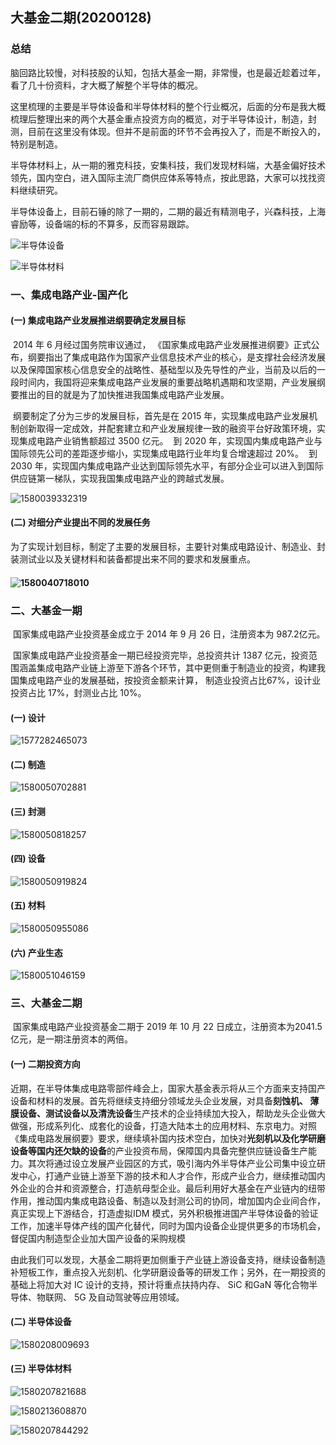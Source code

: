 ## 大基金二期(20200128)



### 总结

脑回路比较慢，对科技股的认知，包括大基金一期，非常慢，也是最近趁着过年，看了几十份资料，才大概了解整个半导体的概况。

这里梳理的主要是半导体设备和半导体材料的整个行业概况，后面的分布是我大概梳理后整理出来的两个大基金重点投资方向的概览，对于半导体设计，制造，封测，目前在这里没有体现。但并不是前面的环节不会再投入了，而是不断投入的，特别是制造。

半导体材料上，从一期的雅克科技，安集科技，我们发现材料端，大基金偏好技术领先，国内空白，进入国际主流厂商供应体系等特点，按此思路，大家可以找找资料继续研究。

半导体设备上，目前石锤的除了一期的，二期的最近有精测电子，兴森科技，上海睿励等，设备端的标的不算多，反而容易跟踪。



![半导体设备](大基金二期.assets/半导体设备.png)

![半导体材料](大基金二期.assets/半导体材料.png)



### 一、集成电路产业-国产化  

#### (一) 集成电路产业发展推进纲要确定发展目标 

​	2014 年 6 月经过国务院审议通过， 《国家集成电路产业发展推进纲要》正式公布，纲要指出了集成电路作为国家产业信息技术产业的核心，是支撑社会经济发展以及保障国家核心信息安全的战略性、基础型以及先导性的产业，当前及以后的一段时间内，我国将迎来集成电路产业发展的重要战略机遇期和攻坚期，产业发展纲要推出的目的就是为了加快推进我国集成电路产业发展。 

​	纲要制定了分为三步的发展目标，首先是在 2015 年，实现集成电路产业发展机制创新取得一定成效，并配套建立和产业发展规律一致的融资平台好政策环境，实现集成电路产业销售额超过 3500 亿元。
​	到 2020 年，实现国内集成电路产业与国际领先公司的差距逐步缩小，实现集成电路行业年均复合增速超过 20%。
​	到 2030 年，实现国内集成电路产业达到国际领先水平，有部分企业可以进入到国际供应链第一梯队，实现我国集成电路产业的跨越式发展。 	

![1580039332319](大基金二期.assets/1580039332319.png)

#### (二) 对细分产业提出不同的发展任务

​	为了实现计划目标，制定了主要的发展目标，主要针对集成电路设计、制造业、封装测试业以及关键材料和装备都提出来不同的要求和发展重点。 

#### ![1580040718010](大基金二期.assets/1580040718010.png)

### 二、大基金一期

​	国家集成电路产业投资基金成立于 2014 年 9 月 26 日，注册资本为 987.2亿元。 

​	国家集成电路产业投资基金一期已经投资完毕，总投资共计 1387 亿元，投资范围涵盖集成电路产业链上游至下游各个环节，其中更侧重于制造业的投资，构建我国集成电路产业的发展基础，按投资金额来计算， 制造业投资占比67%，设计业投资占比 17%，封测业占比 10%。 

#### (一) 设计

![1577282465073](大基金二期.assets/1577282465073.png)

#### (二) 制造

![1580050702881](大基金二期.assets/1580050702881.png)

#### (三) 封测

![1580050818257](大基金二期.assets/1580050818257.png)

#### (四) 设备

![1580050919824](大基金二期.assets/1580050919824.png)

#### (五) 材料

![1580050955086](大基金二期.assets/1580050955086.png)

#### (六) 产业生态

![1580051046159](大基金二期.assets/1580051046159.png)



### 三、大基金二期

​	国家集成电路产业投资基金二期于 2019 年 10 月 22 日成立，注册资本为2041.5 亿元，是一期注册资本的两倍。 

#### (一) 二期投资方向

​	近期，在半导体集成电路零部件峰会上，国家大基金表示将从三个方面来支持国产设备和材料的发展。
​	首先将继续支持细分领域龙头企业发展，对具备**刻蚀机、 薄膜设备、测试设备以及清洗设备**生产技术的企业持续加大投入，帮助龙头企业做大做强，形成系列化、成套化的设备，打造大陆本土的应用材料、东京电力。对照《集成电路发展纲要》要求，继续填补国内技术空白，加快对**光刻机以及化学研磨设备等国内还欠缺的设备**的产业投资布局，保障国内具备完整供应链设备生产能力。
​	其次将通过设立发展产业园区的方式，吸引海内外半导体产业公司集中设立研发中心，打通产业链上游至下游的技术和人才合作，形成产业合力，继续推动国内外企业的合并和资源整合，打造航母型企业。
​	最后利用好大基金在产业链内的纽带作用，推动国内集成电路设备、制造以及封测公司的协同，增加国内企业间合作，真正实现上下游结合，打造虚拟IDM 模式，另外积极推进国产半导体设备的验证工作，加速半导体产线的国产化替代，同时为国内设备企业提供更多的市场机会，督促国内制造型企业加大国产设备的采购规模 

​	由此我们可以发现，大基金二期将更加侧重于产业链上游设备支持，继续设备制造补短板工作，重点投入光刻机、化学研磨设备等的研发工作；另外，在一期投资的基础上将加大对 IC 设计的支持，预计将重点扶持内存、 SiC 和GaN 等化合物半导体、物联网、 5G 及自动驾驶等应用领域。 

#### (二) 半导体设备

![1580208009693](大基金二期.assets/1580208009693.png)





#### (三) 半导体材料

![1580207821688](大基金二期.assets/1580207821688.png)

![1580213608870](大基金二期.assets/1580213608870.png)

![1580207844292](大基金二期.assets/1580207844292.png)

